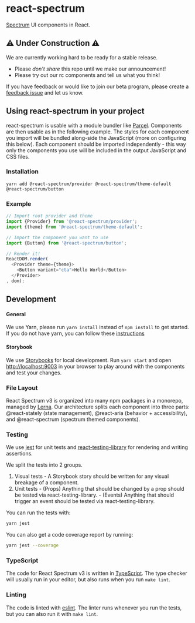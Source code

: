 #  react-spectrum
[Spectrum](http://spectrum.adobe.com) UI components in React.

## ⚠️ Under Construction  ⚠️
We are currently working hard to be ready for a stable release.

  - Please *don't share* this repo until we make our announcement!
  - Please try out our rc components and tell us what you think!

If you have feedback or would like to join our beta program, please create a [feedback issue](https://github.com/adobe-private/react-spectrum-v3/issues/new?template=Feedback.md) and let us know.

## Using react-spectrum in your project

react-spectrum is usable with a module bundler like [Parcel](https://parceljs.org).
Components are then usable as in the following example. The styles for each component you import will be bundled
along-side the JavaScript (more on configuring this below). Each component should be imported independently -
this way only the components you use will be included in the output JavaScript and CSS files.

### Installation

```
yarn add @react-spectrum/provider @react-spectrum/theme-default @react-spectrum/button
```

### Example

```javascript
// Import root provider and theme
import {Provider} from '@react-spectrum/provider';
import {theme} from '@react-spectrum/theme-default';

// Import the component you want to use
import {Button} from '@react-spectrum/button';

// Render it!
ReactDOM.render(
  <Provider theme={theme}>
    <Button variant="cta">Hello World</Button>
  </Provider>
, dom);
```

## Development

#### General
We use Yarn, please run `yarn install` instead of `npm install` to get started. If you do not have yarn, you can follow these [instructions](https://yarnpkg.com/lang/en/docs/install/#mac-stable)

#### Storybook
We use [Storybooks](https://storybooks.js.org) for local development. Run `yarn start` and open [http://localhost:9003](http://localhost:9003) in your browser to play around with the components and test your changes.

### File Layout

React Spectrum v3 is organized into many npm packages in a monorepo, managed by [Lerna](http://lerna.js.org). Our architecture splits each component into three parts: @react-stately (state management), @react-aria (behavior + accessibility), and @react-spectrum (spectrum themed components).

### Testing

We use [jest](https://jestjs.io/) for unit tests and [react-testing-library](https://testing-library.com/docs/react-testing-library/intro) for rendering and writing assertions.

We split the tests into 2 groups.
  1. Visual tests
    - A Storybook story should be written for any visual breakage of a component.
  2. Unit tests
    - (Props) Anything that should be changed by a prop should be tested via react-testing-library.
    - (Events) Anything that should trigger an event should be tested via react-testing-library.

You can run the tests with:

```bash
yarn jest
```

You can also get a code coverage report by running:

```bash
yarn jest --coverage
```

### TypeScript

The code for React Spectrum v3 is written in [TypeScript](https://www.typescriptlang.org/). The type checker will usually run in your editor, but also runs when you run `make lint`.

### Linting

The code is linted with [eslint](https://eslint.org/). The linter runs whenever you run the tests, but you can also run it with `make lint`.
